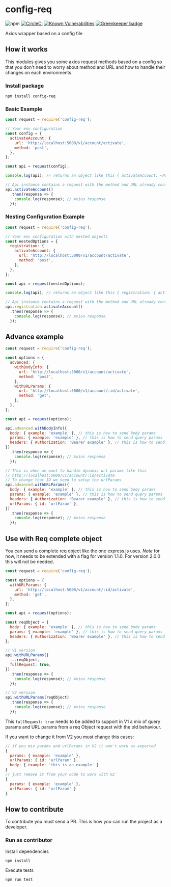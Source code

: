 
# config-req

![npm](https://img.shields.io/npm/v/config-req)
[![CircleCI](https://circleci.com/gh/kevinccbsg/config-req/tree/master.svg?style=svg)](https://circleci.com/gh/kevinccbsg/config-req/tree/master)
[![Known Vulnerabilities](https://snyk.io/test/github/kevinccbsg/config-req/badge.svg)](https://snyk.io/test/github/kevinccbsg/config-req) [![Greenkeeper badge](https://badges.greenkeeper.io/kevinccbsg/config-req.svg)](https://greenkeeper.io/)

Axios wrapper based on a config file

## How it works

This modules gives you some axios request methods based on a config so that you don't need to worry about method and URL and how to handle their changes on each environments.

### Install package

```
npm install config-req
```

### Basic Example

```js
const request = require('config-req');

// Your env configuration
const config = {
  activateAccount: {
    url: 'http://localhost:5000/v1/account/activate',
    method: 'post',
  },
};

const api = request(config);

console.log(api); // returns an object like this { activateAccount: <Promise> }

// Api instance contains a request with the method and URL already configured
api.activateAccount()
  .then(response => {
    console.log(response); // Axios response
  });

````

### Nesting Configuration Example

```js
const request = require('config-req');

// Your env configuration with nested objects
const nestedOptions = {
  registration: {
    activateAccount: {
      url: 'http://localhost:5000/v1/account/activate',
      method: 'post',
    },
  },
};

const api = request(nestedOptions);

console.log(api); // returns an object like this { registration: { activateAccount: <Promise> } }

// Api instance contains a request with the method and URL already configured
api.registration.activateAccount()
  .then(response => {
    console.log(response); // Axios response
  });

````

## Advance example

```js
const request = require('config-req');

const options = {
  advanced: {
    withBodyInfo: {
      url: 'http://localhost:5000/v1/account/activate',
      method: 'post',
    },
    withURLParams: {
      url: 'http://localhost:5000/v1/account/:id/activate',
      method: 'get',
    },
  },
};

const api = request(options);

api.advanced.withBodyInfo({
  body: { example: 'example' }, // this is how to send body params
  params: { example: 'example' }, // this is how to send query params
  headers: { Authorization: 'Bearer example' }, // this is how to send header params
})
  .then(response => {
    console.log(response); // Axios response
  });

// This is when we want to handle dynamic url params like this
// http://localhost:5000/v1/account/:id/activate
// To change that ID we need to setup the urlParams
api.advanced.withURLParams({
  body: { example: 'example' }, // this is how to send body params
  params: { example: 'example' }, // this is how to send query params
  headers: { Authorization: 'Bearer example' }, // this is how to send header params
  urlParams: { id: 'urlParam' },
})
  .then(response => {
    console.log(response); // Axios response
  });
````

## Use with Req complete object

You can send a complete req object like the one express.js uses. *Note* for now, it needs to be extended with a flag for version 1.1.0. For version 2.0.0 this will not be needed.

```js
const request = require('config-req');

const options = {
  withURLParams: {
    url: 'http://localhost:5000/v1/account/:id/activate',
    method: 'get',
  },
};

const api = request(options);

const reqObject = {
  body: { example: 'example' }, // this is how to send body params
  params: { example: 'example' }, // this is how to send query params
  headers: { Authorization: 'Bearer example' }, // this is how to send header params
};

// V1 version
api.withURLParams({
  ...reqObject,
  fullRequest: true,
})
  .then(response => {
    console.log(response); // Axios response
  });

// V2 version
api.withURLParams(reqObject)
  .then(response => {
    console.log(response); // Axios response
  });
````

This `fullRequest: true` needs to be added to support in V1 a mix of query params and URL params from a req Object request with the old behaviour.

If you want to change it from V2 you must change this cases:

```js
// if you mix params and urlParams in V2 it won't work as expected
{
  params: { example: 'example' },
  urlParams: { id: 'urlParam' },
  body: { example: 'this is an example' }
}
// just remove it from your code to work with V2
{
  params: { example: 'example' },
  urlParams: { id: 'urlParam' }
}
```

## How to contribute

To contribute you must send a PR. This is how you can run the project as a developer.

### Run as contributor

Install dependencies

```
npm install
```

Execute tests

```
npm run test
```
